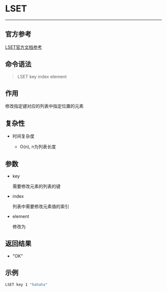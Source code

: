 # LSET

---

## 官方参考

[LSET官方文档参考](https://redis.io/commands/LSET/)

## 命令语法

> LSET key index element 

## 作用

修改指定键对应的列表中指定位置的元素

## 复杂性

- 时间复杂度

  - O(n), n为列表长度

## 参数

- key

    需要修改元素的列表的键

- index

    列表中需要修改元素值的索引

- element

    修改为

## 返回结果

- "OK"

## 示例

```bash
LSET key 1 "hahaha"
```